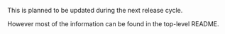 This is planned to be updated during the next release cycle.

However most of the information can be found in the top-level README.
